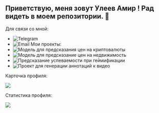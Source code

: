 ## Приветствую, меня зовут Улеев Амир ! Рад видеть в моем репозитории. 👋

<!--
**AUNitman/AUNitman** is a ✨ _special_ ✨ repository because its `README.md` (this file) appears on your GitHub profile.

Here are some ideas to get you started:

- 🔭 I’m currently working on ...
- 🌱 I’m currently learning ...
- 👯 I’m looking to collaborate on ...
- 🤔 I’m looking for help with ...
- 💬 Ask me about ...
- 📫 How to reach me: ...
- 😄 Pronouns: ...
- ⚡ Fun fact: ...
-->

Для связи со мной:
- ![Telegram](https://t.me/Amirhan_ul)
- ![Email](auleev2001@yandex.ru)
Мои проекты:
- ![Модель для предсказания цен на криптовалюты](https://github.com/AUNitman/G-Research-Crypto-Forecasting)
- ![Модель для предсказание цен на недвижимость](https://github.com/AUNitman/First-task-ML)
- ![Предсказание успеваемости при геймификации](https://github.com/AUNitman/Predict-Student-Performance-from-Game-Pla)
- ![Проект для генерации аннотаций к видео](https://github.com/AUNitman/Generate_annotations_videos)

Карточка профиля: 

![](https://github-profile-summary-cards.vercel.app/api/cards/profile-details?username=AUNitman&theme=solarized_dark)

Статистика профиля:

![](https://github-profile-summary-cards.vercel.app/api/cards/stats?username=AUNitman&theme=solarized_dark)
